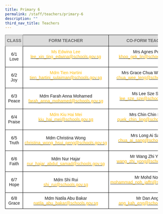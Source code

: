 ```yaml
---
title: Primary 6
permalink: /staff/teachers/primary-6
description: ""
third_nav_title: Teachers
---
```

<style type="text/css">
.tg  {border-collapse:collapse;border-spacing:0;}
.tg td{border-color:black;border-style:solid;border-width:1px;font-family:Arial, sans-serif;font-size:14px;
  overflow:hidden;padding:10px 5px;word-break:normal;}
.tg th{border-color:black;border-style:solid;border-width:1px;font-family:Arial, sans-serif;font-size:14px;
  font-weight:normal;overflow:hidden;padding:10px 5px;word-break:normal;}
.tg .tg-a4yv{background-color:#DDD;color:#666;font-weight:bold;text-align:center;vertical-align:top}
.tg .tg-kpb2{background-color:#DDD;border-color:inherit;color:#666;font-weight:bold;text-align:center;vertical-align:top}
.tg .tg-f4yw{background-color:#FFF;text-align:center;vertical-align:middle}
.tg .tg-ee9d{background-color:#FFF;color:#FDB900;text-align:center;vertical-align:top}
.tg .tg-7yig{background-color:#FFF;text-align:center;vertical-align:top}
</style>
<table class="tg">
<thead>
  <tr>
    <th class="tg-kpb2">CLASS</th>
    <th class="tg-a4yv">FORM TEACHER</th>
    <th class="tg-a4yv">CO-FORM TEACHER<br></th>
  </tr>
</thead>
<tbody>
  <tr>
    <td class="tg-f4yw">6/1<br>Love</td>
    <td class="tg-ee9d">Ms Edwina Lee<br><a href="mailto:lee_xin_ting_edwina@schools.gov.sg"><span style="text-decoration:none;color:#FDB900">lee_xin_ting_edwina@schools.gov.sg</a><br></td>
    <td class="tg-7yig">Mrs Agnes Poh<br><a href="mailto:khoo_gek_lin@schools.gov.sg"><span style="text-decoration:none;color:#FDB900">khoo_gek_lin@schools.gov.sg</span></a><br><br></td>
  </tr>
  <tr>
    <td class="tg-f4yw">6/2<br>Joy</td>
    <td class="tg-ee9d">Mdm Tien Hartini<br><a href="mailto:tien_hartini_sulaiman@schools.gov.sg"><span style="text-decoration:none;color:#FDB900">tien_hartini_sulaiman@schools.gov.sg</span></a><br></td>
    <td class="tg-7yig">Mrs Grace Chua Wee Leng<br><a href="mailto:chua_wee_leng@schools.gov.sg"><span style="text-decoration:none;color:#FDB900">chua_wee_leng@schools.gov.sg</span></a><br><br></td>
  </tr>
  <tr>
    <td class="tg-f4yw">6/3<br>Peace</td>
    <td class="tg-f4yw">Mdm Farah Anna Mohamed<br><a href="mailto:farah_anna_mohamed@schools.gov.sg"><span style="text-decoration:none;color:#FDB900">farah_anna_mohamed@schools.gov.sg</span></a><br></td>
    <td class="tg-7yig">Ms Lee Sze Sze<br><a href="mailto:lee_sze_sze@schools.gov.sg"><span style="text-decoration:none;color:#FDB900">lee_sze_sze@schools.gov.sg</span></a><br><br></td>
  </tr>
  <tr>
    <td class="tg-f4yw">6/4<br>Praise</td>
    <td class="tg-ee9d">Mdm Kiu Hai Mei<br><a href="mailto:kiu_hai_mei@schools.gov.sg"><span style="text-decoration:none;color:#FDB900">kiu_hai_mei@schools.gov.sg</span></a><br></td>
    <td class="tg-7yig">Mrs Chin Chin Ling<br><a href="mailto:quek_chin_ling@schools.gov.sg"><span style="text-decoration:none;color:#FDB900">quek_chin_ling@schools.gov.sg</span></a><br><br></td>
  </tr>
  <tr>
    <td class="tg-f4yw">6/5<br>Truth</td>
    <td class="tg-f4yw">Mdm Christina Wong<br><a href="mailto:christina_wong_hsui_peng@schools.gov.sg"><span style="text-decoration:none;color:#FDB900">christina_wong_hsui_peng@schools.gov.sg</span></a><br></td>
    <td class="tg-7yig">Mrs Long Ai Sang<br><a href="mailto:chua_ai_sang@schools.gov.sg"><span style="text-decoration:none;color:#FDB900">chua_ai_sang@schools.gov.sg</span></a><br><br></td>
  </tr>
  <tr>
    <td class="tg-f4yw">6/6<br>Faith</td>
    <td class="tg-f4yw">Mdm Nur Hajar<br><a href="mailto:nur_hajar_abdul_samad@schools.gov.sg"><span style="text-decoration:none;color:#FDB900">nur_hajar_abdul_samad@schools.gov.sg</span></a><br></td>
    <td class="tg-7yig">Mr Wang Zhi Yong<br><a href="mailto:wang_zhi_yong@schools.gov.sg"><span style="text-decoration:none;color:#FDB900">wang_zhi_yong@schools.gov.sg</span></a><br><br></td>
  </tr>
  <tr>
    <td class="tg-f4yw">6/7<br>Hope</td>
    <td class="tg-f4yw">Mdm Shi Rui<br><a href="mailto:shi_rui@schools.gov.sg"><span style="text-decoration:none;color:#FDB900">shi_rui@schools.gov.sg</span></a></td>
    <td class="tg-7yig">Mr Mohd Noh<br><a href="mailto:mohammad_noh_jaffri@schools.gov.sg"><span style="text-decoration:none;color:#FDB900">mohammad_noh_jaffri@schools.gov.sg</span></a><br><br></td>
  </tr>
  <tr>
    <td class="tg-f4yw">6/8<br>Grace</td>
    <td class="tg-f4yw">Mdm Natila Abu Bakar<br><a href="mailto:natila_abu_bakar@schools.gov.sg"><span style="text-decoration:none;color:#FDB900">natila_abu_bakar@schools.gov.sg</span></a></td>
    <td class="tg-7yig">Mr Dan Ang<br><a href="mailto:ang_kah_eng@schools.gov.sg"><span style="text-decoration:none;color:#FDB900">ang_kah_eng@schools.gov.sg</span></a></td>
  </tr>
</tbody>
</table>